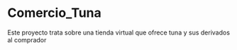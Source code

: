 # Comercio_Tuna
Este proyecto trata sobre una tienda virtual que ofrece tuna y sus derivados al comprador
